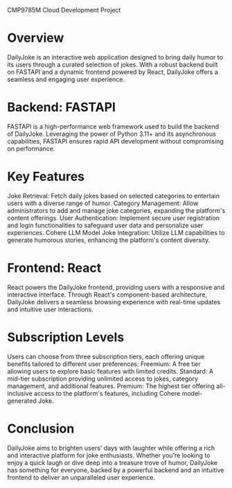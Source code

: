 CMP9785M Cloud Development Project
<h1>Overview </h1>
DailyJoke is an interactive web application designed to bring daily humor to its users through a curated selection of jokes. With a robust backend built on FASTAPI and a dynamic frontend powered by React, DailyJoke offers a seamless and engaging user experience.

<h1> Backend: FASTAPI </h1>
FASTAPI is a high-performance web framework used to build the backend of DailyJoke. Leveraging the power of Python 3.11+ and its asynchronous capabilities, FASTAPI ensures rapid API development without compromising on performance.

<h1> Key Features </h1>
Joke Retrieval: Fetch daily jokes based on selected categories to entertain users with a diverse range of humor.
Category Management: Allow administrators to add and manage joke categories, expanding the platform's content offerings.
User Authentication: Implement secure user registration and login functionalities to safeguard user data and personalize user experiences.
Cohere LLM Model Joke Integration: Utilize LLM capabilities to generate humorous stories, enhancing the platform's content diversity.
<h1> Frontend: React </h1>
React powers the DailyJoke frontend, providing users with a responsive and interactive interface. Through React's component-based architecture, DailyJoke delivers a seamless browsing experience with real-time updates and intuitive user interactions.

<h1>Subscription Levels</h1>
Users can choose from three subscription tiers, each offering unique benefits tailored to different user preferences:
Freemium: A free tier allowing users to explore basic features with limited credits.
Standard: A mid-tier subscription providing unlimited access to jokes, category management, and additional features.
Premium: The highest tier offering all-inclusive access to the platform's features, including Cohere model-generated Joke.

<h1>Conclusion </h1>
DailyJoke aims to brighten users' days with laughter while offering a rich and interactive platform for joke enthusiasts. Whether you're looking to enjoy a quick laugh or dive deep into a treasure trove of humor, DailyJoke has something for everyone, backed by a powerful backend and an intuitive frontend to deliver an unparalleled user experience.